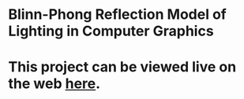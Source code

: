 # Blinn-Phong Reflection Model of Lighting in Computer Graphics 

# This project can be viewed live on the web [here](https://zacheryglass.com/Blinn-Phong-Reflection-Model/).